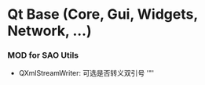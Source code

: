 # Qt Base (Core, Gui, Widgets, Network, ...)

### MOD for SAO Utils

- QXmlStreamWriter: 可选是否转义双引号 '"'